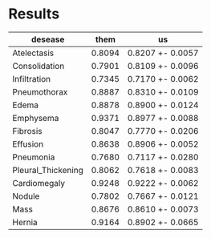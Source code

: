 # Results

| desease | them  |  us  |
|---|---|---|
| Atelectasis | 0.8094 | 0.8207 +- 0.0057 |
| Consolidation | 0.7901 | 0.8109 +- 0.0096 |
| Infiltration | 0.7345 | 0.7170 +- 0.0062 |
| Pneumothorax | 0.8887 | 0.8310 +- 0.0109 |
| Edema | 0.8878 | 0.8900 +- 0.0124 |
| Emphysema | 0.9371 | 0.8977 +- 0.0088 |
| Fibrosis | 0.8047 | 0.7770 +- 0.0206 |
| Effusion | 0.8638 | 0.8906 +- 0.0052 |
| Pneumonia | 0.7680 | 0.7117 +- 0.0280 |
| Pleural_Thickening | 0.8062 | 0.7618 +- 0.0083 |
| Cardiomegaly | 0.9248 | 0.9222 +- 0.0062 |
| Nodule | 0.7802 | 0.7667 +- 0.0121 |
| Mass | 0.8676 | 0.8610 +- 0.0073 |
| Hernia | 0.9164 | 0.8902 +- 0.0665 |
